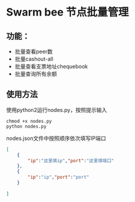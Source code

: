 # Swarm bee 节点批量管理

## 功能：

* 批量查看peer数
* 批量cashout-all
* 批量查看支票地址chequebook
* 批量查询所有余额

## 使用方法

使用python2运行nodes.py，按照提示输入

```python2
chmod +x nodes.py
python nodes.py
```

nodes.json文件中按照顺序依次填写IP端口

```json
[
    {
        "ip":"这里填ip","port":"这里填端口"
    },
    {
        "ip":"ip","port":"port"
    }
    
]
```

